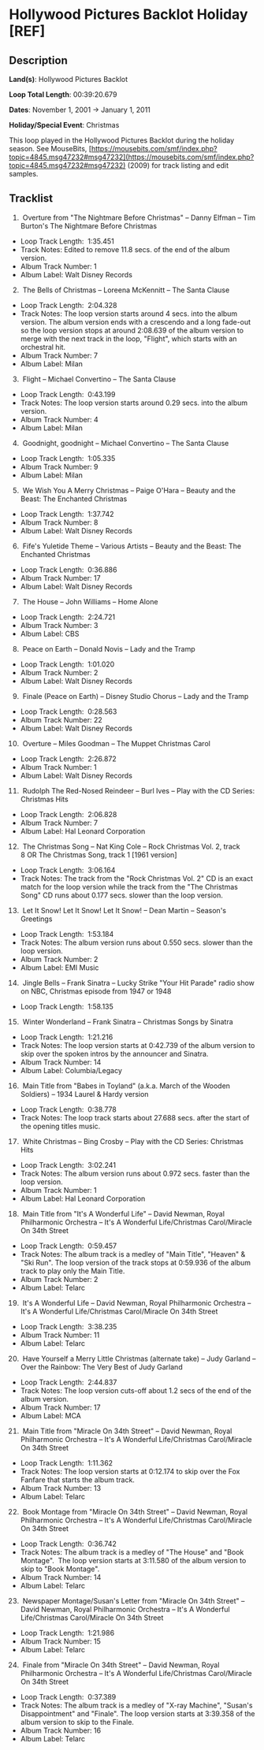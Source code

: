 # Hollywood Pictures Backlot Holiday [REF]

## Description

**Land(s)**: Hollywood Pictures Backlot

**Loop Total Length**: 00:39:20.679

**Dates**: November 1, 2001 → January 1, 2011

**Holiday/Special Event**: Christmas

This loop played in the Hollywood Pictures Backlot during the holiday season. See MouseBits, [https://mousebits.com/smf/index.php?topic=4845.msg47232#msg47232](https://mousebits.com/smf/index.php?topic=4845.msg47232#msg47232) (2009) for track listing and edit samples.

## Tracklist

1.  Overture from "The Nightmare Before Christmas" – Danny Elfman – Tim Burton's The Nightmare Before Christmas
- Loop Track Length:  1:35.451
- Track Notes: Edited to remove 11.8 secs. of the end of the album version.
- Album Track Number: 1
- Album Label: Walt Disney Records

2.  The Bells of Christmas – Loreena McKennitt – The Santa Clause
- Loop Track Length:  2:04.328
- Track Notes: The loop version starts around 4 secs. into the album version. The album version ends with a crescendo and a long fade-out so the loop version stops at around 2:08.639 of the album version to merge with the next track in the loop, "Flight", which starts with an orchestral hit.
- Album Track Number: 7
- Album Label: Milan

3.  Flight – Michael Convertino – The Santa Clause
- Loop Track Length:  0:43.199
- Track Notes: The loop version starts around 0.29 secs. into the album version.
- Album Track Number: 4
- Album Label: Milan

4.  Goodnight, goodnight – Michael Convertino – The Santa Clause
- Loop Track Length:  1:05.335
- Album Track Number: 9
- Album Label: Milan

5.  We Wish You A Merry Christmas – Paige O'Hara – Beauty and the Beast: The Enchanted Christmas
- Loop Track Length:  1:37.742
- Album Track Number: 8
- Album Label: Walt Disney Records

6.  Fife's Yuletide Theme – Various Artists – Beauty and the Beast: The Enchanted Christmas
- Loop Track Length:  0:36.886
- Album Track Number: 17
- Album Label: Walt Disney Records

7.  The House – John Williams – Home Alone
- Loop Track Length:  2:24.721
- Album Track Number: 3
- Album Label: CBS

8.  Peace on Earth – Donald Novis – Lady and the Tramp
- Loop Track Length:  1:01.020
- Album Track Number: 2
- Album Label: Walt Disney Records

9.  Finale (Peace on Earth) – Disney Studio Chorus – Lady and the Tramp
- Loop Track Length:  0:28.563
- Album Track Number: 22
- Album Label: Walt Disney Records

10.  Overture – Miles Goodman – The Muppet Christmas Carol
- Loop Track Length:  2:26.872
- Album Track Number: 1
- Album Label: Walt Disney Records

11.  Rudolph The Red-Nosed Reindeer – Burl Ives – Play with the CD Series: Christmas Hits
- Loop Track Length:  2:06.828
- Album Track Number: 7
- Album Label: Hal Leonard Corporation

12.  The Christmas Song – Nat King Cole – Rock Christmas Vol. 2, track 8 OR The Christmas Song, track 1 [1961 version] 
- Loop Track Length:  3:06.164
- Track Notes: The track from the "Rock Christmas Vol. 2" CD is an exact match for the loop version while the track from the "The Christmas Song" CD runs about 0.177 secs. slower than the loop version.

13.  Let It Snow! Let It Snow! Let It Snow! – Dean Martin – Season's Greetings
- Loop Track Length:  1:53.184
- Track Notes: The album version runs about 0.550 secs. slower than the loop version.
- Album Track Number: 2
- Album Label: EMI Music

14.  Jingle Bells – Frank Sinatra – Lucky Strike "Your Hit Parade" radio show on NBC, Christmas episode from 1947 or 1948 
- Loop Track Length:  1:58.135

15.  Winter Wonderland – Frank Sinatra – Christmas Songs by Sinatra
- Loop Track Length:  1:21.216
- Track Notes: The loop version starts at 0:42.739 of the album version to skip over the spoken intros by the announcer and Sinatra.
- Album Track Number: 14
- Album Label: Columbia/Legacy

16.  Main Title from "Babes in Toyland" (a.k.a. March of the Wooden Soldiers) – 1934 Laurel & Hardy version
- Loop Track Length:  0:38.778
- Track Notes: The loop track starts about 27.688 secs. after the start of the opening titles music.

17.  White Christmas – Bing Crosby – Play with the CD Series: Christmas Hits
- Loop Track Length:  3:02.241
- Track Notes: The album version runs about 0.972 secs. faster than the loop version.
- Album Track Number: 1
- Album Label: Hal Leonard Corporation

18.  Main Title from "It's A Wonderful Life" – David Newman, Royal Philharmonic Orchestra – It's A Wonderful Life/Christmas Carol/Miracle On 34th Street
- Loop Track Length:  0:59.457
- Track Notes: The album track is a medley of "Main Title", "Heaven" & "Ski Run". The loop version of the track stops at 0:59.936 of the album track to play only the Main Title.
- Album Track Number: 2
- Album Label: Telarc

19.  It's A Wonderful Life – David Newman, Royal Philharmonic Orchestra – It's A Wonderful Life/Christmas Carol/Miracle On 34th Street
- Loop Track Length:  3:38.235
- Album Track Number: 11
- Album Label: Telarc

20.  Have Yourself a Merry Little Christmas (alternate take) – Judy Garland – Over the Rainbow: The Very Best of Judy Garland
- Loop Track Length:  2:44.837
- Track Notes: The loop version cuts-off about 1.2 secs of the end of the album version.
- Album Track Number: 17
- Album Label: MCA

21.  Main Title from "Miracle On 34th Street" – David Newman, Royal Philharmonic Orchestra – It's A Wonderful Life/Christmas Carol/Miracle On 34th Street
- Loop Track Length:  1:11.362
- Track Notes: The loop version starts at 0:12.174 to skip over the Fox Fanfare that starts the album track.
- Album Track Number: 13
- Album Label: Telarc

22.  Book Montage from "Miracle On 34th Street" – David Newman, Royal Philharmonic Orchestra – It's A Wonderful Life/Christmas Carol/Miracle On 34th Street
- Loop Track Length:  0:36.742
- Track Notes: The album track is a medley of "The House" and "Book Montage".  The loop version starts at 3:11.580 of the album version to skip to "Book Montage".
- Album Track Number: 14
- Album Label: Telarc

23.  Newspaper Montage/Susan's Letter from "Miracle On 34th Street" – David Newman, Royal Philharmonic Orchestra – It's A Wonderful Life/Christmas Carol/Miracle On 34th Street
- Loop Track Length:  1:21.986
- Album Track Number: 15
- Album Label: Telarc

24.  Finale from "Miracle On 34th Street" – David Newman, Royal Philharmonic Orchestra – It's A Wonderful Life/Christmas Carol/Miracle On 34th Street
- Loop Track Length:  0:37.389
- Track Notes: The album track is a medley of "X-ray Machine", "Susan's Disappointment" and "Finale". The loop version starts at 3:39.358 of the album version to skip to the Finale.
- Album Track Number: 16
- Album Label: Telarc
